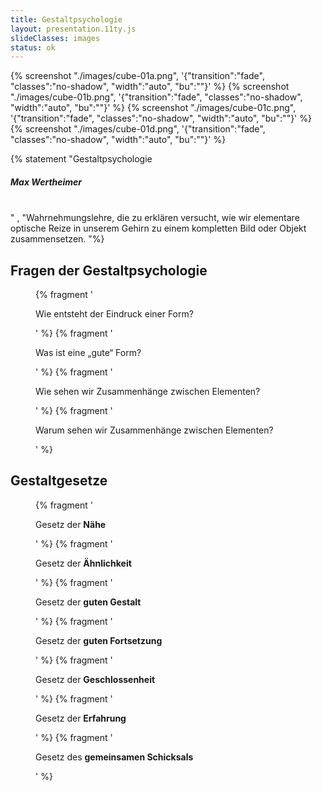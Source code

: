 ```yaml
---
title: Gestaltpsychologie
layout: presentation.11ty.js
slideClasses: images
status: ok
---
```


{% screenshot "./images/cube-01a.png", '{"transition":"fade", "classes":"no-shadow", "width":"auto", "bu":""}' %}
{% screenshot "./images/cube-01b.png", '{"transition":"fade", "classes":"no-shadow", "width":"auto", "bu":""}' %}
{% screenshot "./images/cube-01c.png", '{"transition":"fade", "classes":"no-shadow", "width":"auto", "bu":""}' %}
{% screenshot "./images/cube-01d.png", '{"transition":"fade", "classes":"no-shadow", "width":"auto", "bu":""}' %}


{% statement "Gestaltpsychologie <h5>Max Wertheimer</h5> <br>" , "Wahrnehmungslehre, die zu erklären versucht, wie wir elementare optische Reize in unserem Gehirn zu einem kompletten Bild oder Objekt zusammensetzen. "%}

<section class="simple">
  <div>
  <h1>Fragen der Gestaltpsychologie</h1>
  <figure>
    {% fragment '<p class="list">Wie entsteht der Eindruck einer Form?</p>' %}
    {% fragment '<p class="list">Was ist eine „gute“ Form?</p>' %}
    {% fragment '<p class="list">Wie sehen wir Zusammenhänge zwischen Elementen?</p>' %}
    {% fragment '<p class="list">Warum sehen wir Zusammenhänge zwischen Elementen?</p>' %}  
  </figure>
  </div>
</section>

<section class="simple">
  <div>
  <h1>Gestaltgesetze</h1>
  <figure>
    {% fragment '<p class="list">Gesetz der <strong>Nähe</strong></p>' %}
    {% fragment '<p class="list">Gesetz der <strong>Ähnlichkeit</strong></p>' %}
    {% fragment '<p class="list">Gesetz der <strong>guten Gestalt</strong></p>' %}
    {% fragment '<p class="list">Gesetz der <strong>guten Fortsetzung</strong></p>' %}
    {% fragment '<p class="list">Gesetz der <strong>Geschlossenheit</strong></p>' %}
    {% fragment ' <p class="list">Gesetz der <strong>Erfahrung</strong></p>' %}
    {% fragment '<p class="list">Gesetz des <strong>gemeinsamen Schicksals</strong></p>' %}
  </figure>
  </div>
</section>